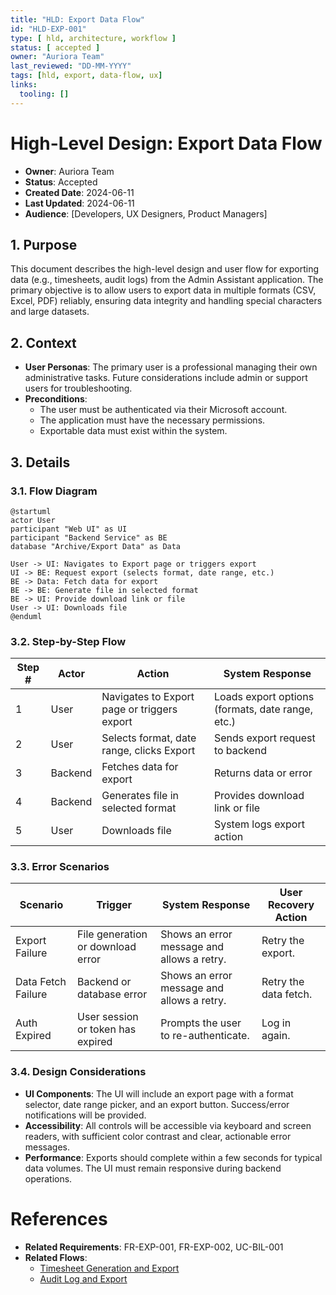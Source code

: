 ```yaml
---
title: "HLD: Export Data Flow"
id: "HLD-EXP-001"
type: [ hld, architecture, workflow ]
status: [ accepted ]
owner: "Auriora Team"
last_reviewed: "DD-MM-YYYY"
tags: [hld, export, data-flow, ux]
links:
  tooling: []
---
```


# High-Level Design: Export Data Flow

- **Owner**: Auriora Team
- **Status**: Accepted
- **Created Date**: 2024-06-11
- **Last Updated**: 2024-06-11
- **Audience**: [Developers, UX Designers, Product Managers]

## 1. Purpose

This document describes the high-level design and user flow for exporting data (e.g., timesheets, audit logs) from the Admin Assistant application. The primary objective is to allow users to export data in multiple formats (CSV, Excel, PDF) reliably, ensuring data integrity and handling special characters and large datasets.

## 2. Context

- **User Personas**: The primary user is a professional managing their own administrative tasks. Future considerations include admin or support users for troubleshooting.
- **Preconditions**:
  - The user must be authenticated via their Microsoft account.
  - The application must have the necessary permissions.
  - Exportable data must exist within the system.

## 3. Details

### 3.1. Flow Diagram

```mermaid
@startuml
actor User
participant "Web UI" as UI
participant "Backend Service" as BE
database "Archive/Export Data" as Data

User -> UI: Navigates to Export page or triggers export
UI -> BE: Request export (selects format, date range, etc.)
BE -> Data: Fetch data for export
BE -> BE: Generate file in selected format
BE -> UI: Provide download link or file
User -> UI: Downloads file
@enduml
```

### 3.2. Step-by-Step Flow

| Step # | Actor   | Action                                      | System Response                                      |
|--------|---------|---------------------------------------------|------------------------------------------------------|
| 1      | User    | Navigates to Export page or triggers export | Loads export options (formats, date range, etc.)     |
| 2      | User    | Selects format, date range, clicks Export   | Sends export request to backend                      |
| 3      | Backend | Fetches data for export                     | Returns data or error                                |
| 4      | Backend | Generates file in selected format           | Provides download link or file                       |
| 5      | User    | Downloads file                              | System logs export action                            |

### 3.3. Error Scenarios

| Scenario           | Trigger                           | System Response                                 | User Recovery Action      |
|--------------------|-----------------------------------|-------------------------------------------------|---------------------------|
| Export Failure     | File generation or download error | Shows an error message and allows a retry.      | Retry the export.         |
| Data Fetch Failure | Backend or database error         | Shows an error message and allows a retry.      | Retry the data fetch.     |
| Auth Expired       | User session or token has expired | Prompts the user to re-authenticate.            | Log in again.             |

### 3.4. Design Considerations

- **UI Components**: The UI will include an export page with a format selector, date range picker, and an export button. Success/error notifications will be provided.
- **Accessibility**: All controls will be accessible via keyboard and screen readers, with sufficient color contrast and clear, actionable error messages.
- **Performance**: Exports should complete within a few seconds for typical data volumes. The UI must remain responsive during backend operations.

# References

- **Related Requirements**: FR-EXP-001, FR-EXP-002, UC-BIL-001
- **Related Flows**:
  - [Timesheet Generation and Export](./HLD-BIL-001-Timesheet-Generation-and-Export.md)
  - [Audit Log and Export](./HLD-AUD-001-Audit-Log-and-Export.md)